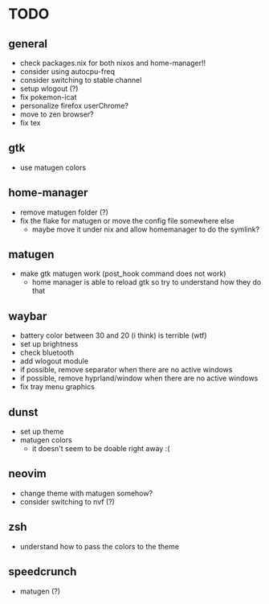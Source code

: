 # TODO

## general

- check packages.nix for both nixos and home-manager!!
- consider using autocpu-freq
- consider switching to stable channel
- setup wlogout (?)
- fix pokemon-icat
- personalize firefox userChrome?
- move to zen browser?
- fix tex

## gtk

- use matugen colors

## home-manager

- remove matugen folder (?)
- fix the flake for matugen or move the config file somewhere else
  - maybe move it under nix and allow homemanager to do the symlink?

## matugen

- make gtk matugen work (post_hook command does not work)
  - home manager is able to reload gtk so try to understand how they do that

## waybar

- battery color between 30 and 20 (i think) is terrible (wtf)
- set up brightness
- check bluetooth
- add wlogout module
- if possible, remove separator when there are no active windows
- if possible, remove hyprland/window when there are no active windows
- fix tray menu graphics

## dunst

- set up theme
- matugen colors
  - it doesn't seem to be doable right away :(

## neovim

- change theme with matugen somehow?
- consider switching to nvf (?)

## zsh

- understand how to pass the colors to the theme

## speedcrunch

- matugen (?)
